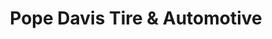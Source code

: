 ---
title: "Pope Davis Tire & Automotive"
url: /lexington/pope-davis-tire-und-automotive/
shop: Autowerkstatt
---